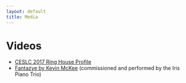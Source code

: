 ```yaml
---
layout: default
title: Media
---
```


# Videos
- [CESLC 2017 Ring House Profile](https://www.youtube.com/watch?v=GxsRSKEVRDw)
- [Fantazye by Kevin McKee](https://youtu.be/LrDcyNn-Zu4) (commissioned and performed by the Iris Piano Trio)
